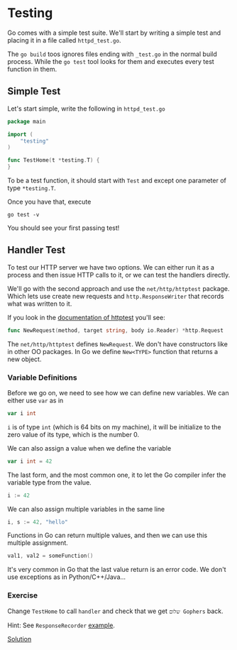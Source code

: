 # Testing

Go comes with a simple test suite. We'll start by writing a simple test and
placing it in a file called `httpd_test.go`.

The `go build` toos ignores files ending with `_test.go` in the normal build process.
While the `go test` tool looks for them and executes every test function in
them.

## Simple Test

Let's start simple, write the following in `httpd_test.go`

```go
package main

import (
	"testing"
)

func TestHome(t *testing.T) {
}
```

To be a test function, it should start with `Test` and except one parameter of
type `*testing.T`.

Once you have that, execute

    go test -v

You should see your first passing test!

## Handler Test

To test our HTTP server we have two options. We can either run it as a process
and then issue HTTP calls to it, or we can test the handlers directly.

We'll go with the second approach and use the `net/http/httptest` package. Which
lets use create new requests and `http.ResponseWriter` that records what was
written to it.

If you look in the [documentation of httptest][httptest] you'll see:

```go
func NewRequest(method, target string, body io.Reader) *http.Request
```

The `net/http/httptest` defines `NewRequest`. We don't have constructors like in
other OO packages. In Go we define `New<TYPE>` function that returns a new
object.

[httptest]: https://golang.org/pkg/net/http/httptest/

### Variable Definitions

Before we go on, we need to see how we can define new variables. We can either
use `var` as in

```go
var i int
```

`i` is of type `int` (which is 64 bits on my machine), it will be initialize to
the zero value of its type, which is the number 0.

We can also assign a value when we define the variable

```go
var i int = 42
```

The last form, and the most common one, it to let the Go compiler infer the
variable type from the value.

```go
i := 42
```

We can also assign multiple variables in the same line

```go
i, s := 42, "hello"
```

Functions in Go can return multiple values, and then we can use this multiple
assignment.

```go
val1, val2 = someFunction()
```

It's very common in Go that the last value return is an error code. We don't use
exceptions as in Python/C++/Java...

### Exercise

Change `TestHome` to call `handler` and check that we get `שלום Gophers` back.

Hint: See `ResponseRecorder` [example][resp-rec].

[resp-rec]: https://golang.org/pkg/net/http/httptest/#example_ResponseRecorder


[Solution](httpd_test.go)
